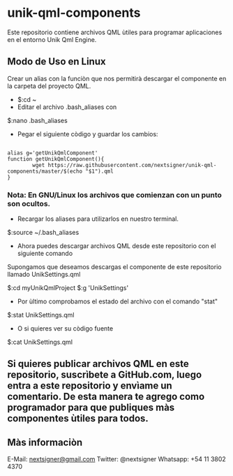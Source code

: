 # unik-qml-components

Este repositorio contiene archivos QML ùtiles para programar aplicaciones en el entorno Unik Qml Engine.

## Modo de Uso en Linux

Crear un alias con la funciòn que nos permitirà descargar el componente en la carpeta del proyecto QML.

* $:cd ~
* Editar el archivo .bash_aliases con 

$:nano .bash_aliases

* Pegar el siguiente còdigo y guardar los cambios: 

<pre><code>
alias g='getUnikQmlComponent'
function getUnikQmlComponent(){
        wget https://raw.githubusercontent.com/nextsigner/unik-qml-components/master/$(echo "$1").qml
}
</code></pre>

### Nota: En GNU/Linux los archivos que comienzan con un punto son ocultos.

* Recargar los aliases para utilizarlos en nuestro terminal.

$:source ~/.bash_aliases

* Ahora puedes descargar archivos QML desde este repositorio con el siguiente comando

Supongamos que deseamos descargas el componente de este repositorio llamado UnikSettings.qml

$:cd myUnikQmlProject
$:g 'UnikSettings'

* Por ùltimo comprobamos el estado del archivo con el comando "stat"

$:stat UnikSettings.qml

* O si quieres ver su còdigo fuente

$:cat UnikSettings.qml


## Si quieres publicar archivos QML en este repositorio, suscrìbete a GitHub.com, luego entra a este repositorio y envìame un comentario. De esta manera te agrego como programador para que publiques màs componentes ùtiles para todos.


## Màs informaciòn

E-Mail: nextsigner@gmail.com
Twitter: @nextsigner
Whatsapp: +54 11 3802 4370


